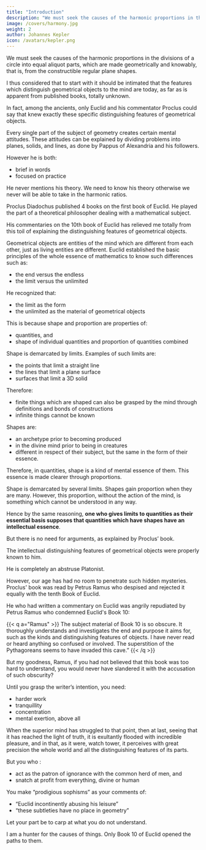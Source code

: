 ```yaml
---
title: "Introduction"
description: "We must seek the causes of the harmonic proportions in the divisions of a circle into equal aliquot parts, which are made geometrically"
image: /covers/harmony.jpg
weight: 2
author: Johannes Kepler
icon: /avatars/kepler.png
---
```




We must seek the causes of the harmonic proportions in the divisions of a circle into equal aliquot parts, which are made geometrically and knowably, that is, from the constructible regular plane shapes. 

I thus considered that to start with it should be intimated that the features which distinguish geometrical objects to the mind are today, as far as is apparent from published books, totally unknown. 

In fact, among the ancients, only Euclid and his commentator Proclus could say that knew exactly these specific distinguishing features of geometrical objects. 

Every single part of the subject of geometry creates certain mental attitudes. These attitudes can be explained by dividing problems into planes, solids, and lines, as done by Pappus of Alexandria and his followers. 

However he is both:
- brief in words
- focused on practice

He never mentions his theory. We need to know his theory otherwise we never will be able to take in the harmonic ratios. 

Proclus Diadochus published 4 books on the first book of Euclid. He played the part of a theoretical philosopher dealing with a mathematical subject.

His commentaries on the 10th book of Euclid has relieved me totally from this toil of explaining the distinguishing features of geometrical objects.


Geometrical objects are entities of the mind which are different from each other, just as living entities are different. Euclid established the basic principles of the whole essence of mathematics to know such differences such as:
- the end versus the endless
- the limit versus the unlimited

<!-- For from the very outset it is readily apparent that those distinctions between  would have been known, since he 
 as the same which also pervade all entities and generate them all from themselves, --> 

He recognized that:
- the limit as the form
- the unlimited as the material of geometrical objects

This is because shape and proportion are properties of:
- quantities, and
- shape of individual quantities and proportion of quantities combined 

Shape is demarcated by limits. Examples of such limits are:
- the points that limit a straight line
- the lines that limit a plane surface
- surfaces that limit a 3D solid

Therefore:
- finite things which are shaped can also be grasped by the mind through definitions and bonds of constructions
- infinite things cannot be known 

Shapes are:
- an archetype prior to becoming produced
- in the divine mind prior to being in creatures
- different in respect of their subject, but the same in the form of their essence. 

Therefore, in quantities, shape is a kind of mental essence of them. This essence is made clearer through proportions.

<!-- , or understanding is their essential distinguishing feature. That is much clearer from the case of . -->

Shape is demarcated by several limits. Shapes gain proportion when they are many. However, this proportion, without the action of the mind, is something which cannot be understood in any way.

 <!-- it comes about that on account of their being plural shape partakes of proportions.  -->

Hence by the same reasoning, **one who gives limits to quantities as their essential basis supposes that quantities which have shapes have an intellectual essence**. 

But there is no need for arguments, as explained by Proclus’ book. 

The intellectual distinguishing features of geometrical objects were properly known to him. 
<!-- , although he does not make such an open and conspicuous declaration of that point as a separate thing on its own, so as to put even a dozing reader in mind of it.  -->

He is completely an abstruse Platonist. 
 <!-- swathed in most plentiful doctrines of rather  philosophy; and among them is this point, which is the single argument of this Book. -->

However, our age has had no room to penetrate such hidden mysteries. Proclus' book was read by Petrus Ramus who <!-- , but as far as the core of philosophy is concerned, it was  --> despised and rejected it equally with the tenth Book of Euclid.

He who had written a commentary on Euclid was angrily repudiated by Petrus Ramus who condemned Euclid's Book 10:
<!-- and instructed ’ to lose his voice, as if he had written a defense for him.  -->

<!-- The unjust and peevish anger of a hostile critic turns against Euclid as if he were on criticism trial: the tenth Book of Euclid  -->
<!-- was condemned to the atrocious sentence of not being read, though if it were read and understood it could
lay bare the secrets of philosophy. -->

<!-- Read the words of Ramus, than which he has never uttered anything more unworthy of Ramus. (ScholaeMathematicae {MathematicalSchools), Book 21.)  -->

 <!-- in literature or the arts — obscurity, I mean, not for the understanding of what Euclid is saying (for that may be quite clear to the unlearned and unlettered if they pay attention to it, that is only what is there and what is present in the text)  -->

{{< q a="Ramus" >}}
The subject material of Book 10 is so obscure. It thoroughly understands and investigates the end and purpose it aims for, such as the kinds and distinguishing features of objects. I have never read or heard anything so confused or involved. The superstition of the Pythagoreans seems to have invaded this cave.”
{{< /q >}}

But my goodness, Ramus, if you had not believed that this book was too hard to understand, you would never have slandered it with the accusation of such obscurity? 

Until you grasp the writer’s intention, you need:
- harder work
- tranquillity
- concentration
- mental exertion, above all

When the superior mind has struggled to that point, then at last, seeing that it has reached the light of truth, it is exultantly flooded with incredible pleasure, and in that, as it were, watch tower, it perceives with great precision the
whole world and all the distinguishing features of its parts. 

But you who :
- act as the patron of ignorance with the common herd of men, and
- snatch at profit from everything, divine or human

You make “prodigious sophisms” as your comments of:
- “Euclid incontinently abusing his leisure” 
- “these subtleties have no place in geometry” 

Let your part be to carp at what you do not understand.

I am a hunter for the causes of things. Only Book 10 of Euclid opened the paths to them.
